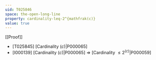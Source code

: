 ```yaml
---
uid: T025846
space: the-open-long-line
property: cardinality-leq-2^{mathfrak(c)}
value: true
---
```

[[Proof]]

* [T025845] [Cardinality $\mathfrak(c)$|P000065]
* [I000139] [Cardinality $\mathfrak(c)$|P000065] => [Cardinality $\leq 2^{\mathfrak(c)}$|P000059]

